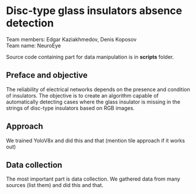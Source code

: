 # Disc-type glass insulators absence detection

Team members: Edgar Kaziakhmedov, Denis Koposov  
Team name: NeuroEye

Source code containing part for data manipulation is in **scripts** folder.  

## Preface and objective

The reliability of electrical networks depends on the presence and condition of insulators. The objective is to create an algorithm capable of automatically detecting cases where the glass insulator is missing in the strings of disc-type insulators based on RGB images.

## Approach

We trained YoloV8x and did this and that (mention tile approach if it works out)

## Data collection

The most important part is data collection. We gathered data from many sources (list them) and did this and that.